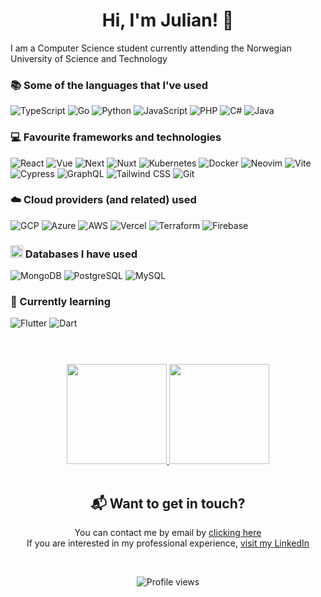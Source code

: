 <h1 align="center">Hi, I'm Julian! 👋</h1>

I am a Computer Science student currently attending the Norwegian University of Science and Technology

### 📚 Some of the languages that I've used
![TypeScript](https://img.shields.io/badge/TypeScript-007ACC?&style=for-the-badge&logo=TypeScript&logoColor=white)
![Go](https://img.shields.io/badge/Go-00ADD8?&style=for-the-badge&logo=GO&logoColor=white)
![Python](https://img.shields.io/badge/Python-14354C?&style=for-the-badge&logo=Python&logoColor=white)
![JavaScript](https://img.shields.io/badge/JavaScript-f0db4f?&style=for-the-badge&logo=JavaScript&logoColor=333333)
![PHP](https://img.shields.io/badge/PHP-777BB4?&style=for-the-badge&logo=PHP&logoColor=white)
![C#](https://img.shields.io/badge/C%23-512BD4?&style=for-the-badge&logo=csharp&logoColor=white)
![Java](https://img.shields.io/badge/Java-F89820?&style=for-the-badge&logo=OpenJDK&logoColor=white)

### 💻 Favourite frameworks and technologies
![React](https://img.shields.io/badge/React-61DBFB?&style=for-the-badge&logo=React&logoColor=333333)
![Vue](https://img.shields.io/badge/Vue-4FC08D?&style=for-the-badge&logo=Vue.js&logoColor=white)
![Next](https://img.shields.io/badge/Next-000000?&style=for-the-badge&logo=next.js&logoColor=white)
![Nuxt](https://img.shields.io/badge/Nuxt-00DC82?&style=for-the-badge&logo=nuxt.js&logoColor=white)
![Kubernetes](https://img.shields.io/badge/Kubernetes-326CE5?&style=for-the-badge&logo=Kubernetes&logoColor=white)
![Docker](https://img.shields.io/badge/Docker-2496ED?&style=for-the-badge&logo=Docker&logoColor=white)
![Neovim](https://img.shields.io/badge/Neovim-57A143?&style=for-the-badge&logo=Neovim&logoColor=white)
![Vite](https://img.shields.io/badge/Vite-646CFF?&style=for-the-badge&logo=Vite&logoColor=white)
![Cypress](https://img.shields.io/badge/Cypress-17202C?&style=for-the-badge&logo=Cypress&logoColor=white)
![GraphQL](https://img.shields.io/badge/GraphQL-E10098?&style=for-the-badge&logo=GraphQL&logoColor=white)
![Tailwind CSS](https://img.shields.io/badge/Tailwind-38B2AC?&style=for-the-badge&logo=Tailwind-CSS&logoColor=white)
![Git](https://img.shields.io/badge/Git-f34f29?&style=for-the-badge&logo=Git&logoColor=white)

### ☁️ Cloud providers (and related) used
![GCP](https://img.shields.io/badge/Google_Cloud-4285F4?&style=for-the-badge&logo=google-cloud&logoColor=white)
![Azure](https://img.shields.io/badge/Microsft_Azure-0078D4?&style=for-the-badge&logo=microsoft-azure&logoColor=white)
![AWS](https://img.shields.io/badge/Amazon_AWS-232F3E?&style=for-the-badge&logo=amazon-aws&logoColor=white)
![Vercel](https://img.shields.io/badge/Vercel-000000?&style=for-the-badge&logo=Vercel&logoColor=white)
![Terraform](https://img.shields.io/badge/Terraform-844FBA?&style=for-the-badge&logo=Terraform&logoColor=white)
![Firebase](https://img.shields.io/badge/Firebase-FFCA28?&style=for-the-badge&logo=Firebase&logoColor=333333)


### <a href="#"><img src="https://spaces-cdn.clipsafari.com/bsu2nc68wv4cpli10l62sotq9ma4" height="20"></a> Databases I have used
![MongoDB](https://img.shields.io/badge/MongoDB-4EA94B?&style=for-the-badge&logo=MongoDB&logoColor=white)
![PostgreSQL](https://img.shields.io/badge/PostgreSQL-316192?&style=for-the-badge&logo=PostgreSQL&logoColor=white)
![MySQL](https://img.shields.io/badge/MySQL-00758F?&style=for-the-badge&logo=MySQL&logoColor=white)

### 📖 Currently learning
![Flutter](https://img.shields.io/badge/Flutter-02569B?&style=for-the-badge&logo=Flutter&logoColor=white)
![Dart](https://img.shields.io/badge/Dart-0175C2?&style=for-the-badge&logo=Dart&logoColor=white)


<h1></h1>
<br />
<div align="center">
  <a href="https://github.com/juliangra">
  <img height="160em" src="https://github-readme-stats.vercel.app/api?username=juliangra&theme=dracula&show_icons=true" />
  <img height="160em" src="https://github-readme-stats.vercel.app/api/top-langs/?username=juliangra&theme=dracula&layout=compact" />
  </a>
</div>

<br/>

<div align="center">
<h2>📬 Want to get in touch? <br/></h2>
  <p>You can contact me by email by <a href="mailto:juliangr@stud.ntnu.no"> clicking here</a><br/>
  If you are interested in my professional experience, <a href="https://www.linkedin.com/in/julian-grande/">visit my LinkedIn</a></p>

  <br/>  
  
  ![Profile views](https://komarev.com/ghpvc/?username=juliangra&style=for-the-badge)
</div>
